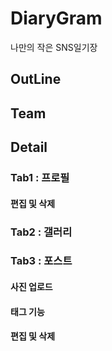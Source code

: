 # DiaryGram

나만의 작은 SNS일기장

## OutLine

## Team

## Detail

### Tab1 : 프로필

#### 편집 및 삭제

### Tab2 : 갤러리

### Tab3 : 포스트

#### 사진 업로드

#### 태그 기능

#### 편집 및 삭제
